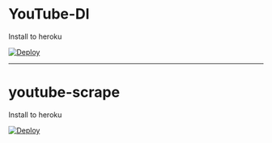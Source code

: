 YouTube-Dl
=====================

Install to heroku

[![Deploy](https://www.herokucdn.com/deploy/button.svg)](https://heroku.com/deploy?template=https://github.com/andrewstech/youtube-dl-api-server)


---------------------------------------------------------------------------------------------------------------------------------------

youtube-scrape
=====================

Install to heroku

[![Deploy](https://www.herokucdn.com/deploy/button.svg)](https://heroku.com/deploy?template=https://github.com/unofficial-skills/youtube-scrape)

